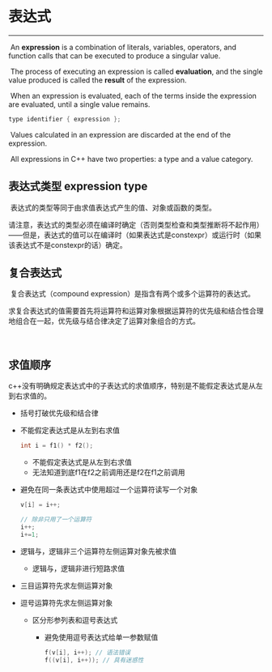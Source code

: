 # 表达式



------------

​		An **expression** is a combination of literals, variables, operators, and function calls that can be executed to produce a singular value. 

​		The process of executing an expression is called **evaluation**, and the single value produced is called the **result** of the expression.

​		When an expression is evaluated, each of the terms inside the expression are evaluated, until a single value remains. 

```cpp
type identifier { expression };
```

​		Values calculated in an expression are discarded at the end of the expression.

​		All expressions in C++ have two properties: a type and a value category.



## 表达式类型 expression type

​		表达式的类型等同于由求值表达式产生的值、对象或函数的类型。

​		请注意，表达式的类型必须在编译时确定（否则类型检查和类型推断将不起作用）——但是，表达式的值可以在编译时（如果表达式是constexpr）或运行时（如果该表达式不是constexpr的话）确定。



## 复合表达式

​		复合表达式（compound expression）是指含有两个或多个运算符的表达式。

​		求复合表达式的值需要首先将运算符和运算对象根据运算符的优先级和结合性合理地组合在一起，优先级与结合律决定了运算对象组合的方式。

​		

## 求值顺序

​		c++没有明确规定表达式中的子表达式的求值顺序，特别是不能假定表达式是从左到右求值的。

- 括号打破优先级和结合律

- 不能假定表达式是从左到右求值

  ```cpp
  int i = f1() * f2();
  ```

  - 不能假定表达式是从左到右求值
  - 无法知道到底f1在f2之前调用还是f2在f1之前调用

- 避免在同一条表达式中使用超过一个运算符读写一个对象

  ```c++
  v[i] = i++;
  
  // 除非只用了一个运算符
  i++;
  i+=1;
  ```

- 逻辑与，逻辑非三个运算符左侧运算对象先被求值

  - 逻辑与，逻辑非进行短路求值

- 三目运算符先求左侧运算对象

- 逗号运算符先求左侧运算对象

  - 区分形参列表和逗号表达式

    - 避免使用逗号表达式给单一参数赋值

      ```c++
      f(v[i], i++); // 语法错误
      f((v[i], i++)); // 具有迷惑性
      ```























